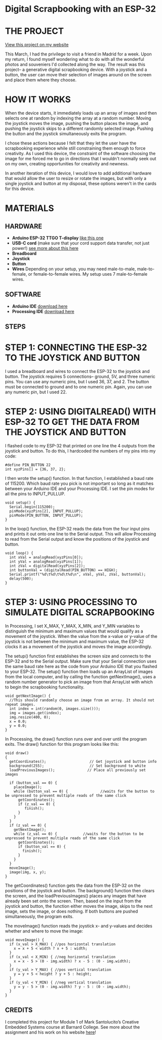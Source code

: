 # Digital Scrapbooking with an ESP-32

# THE PROJECT

[View this project on my website](https://catherine-o-brien.github.io/digital-scrapbook)

This March, I had the privilege to visit a friend in Madrid for a week. Upon my return, I found myself wondering what to do with all the wonderful photos and souveniers I'd collected along the way. The result was this project– a generative digital scrapbooking device. With a joystick and a button, the user can move their selection of images around on the screen and place them where they choose. 

<!--more-->

# HOW IT WORKS
When the device starts, it immediately loads up an array of images and then selects one at random by indexing the array at a random number. Moving the joystick moves the image, pushing the button places the image, and pushing the joystick skips to a different randomly selected image. Pushing the button and the joystick simultaneously exits the program. 

I chose these actions because I felt that they let the user have the scrapbooking experience while still constraining them enough to force creativity. As I used this device, the constraint of the software choosing the image for me forced me to go in directions that I wouldn't normally seek out on my own, creating opportunities for creativity and newness. 

In another iteration of this device, I would love to add additional hardware that would allow the user to resize or rotate the images, but with only a single joystick and button at my disposal, these options weren't in the cards for this device. 

# MATERIALS

## HARDWARE

* **Arduino ESP-32 TTGO T-display** [like this one](https://www.amazon.com/LILYGO-T-Display-Arduino-Development-CH9102F/dp/B099MPFJ9M)
* **USB-C cord** (make sure that your cord support data transfer, not just power!) [see more about this here](https://www.dignited.com/50330/usb-data-cable-vs-usb-charging-cable/)
* **Breadboard**
* **Joystick**
* **Button** 
* **Wires** Depending on your setup, you may need male-to-male, male-to-female, or female-to-female wires. My setup uses 7 male-to-female wires. 

## SOFTWARE

* **Arduino IDE** [download here](https://support.arduino.cc/hc/en-us/articles/360019833020-Download-and-install-Arduino-IDE) 
* **Processing IDE** [download here](https://processing.org/download)


## STEPS

# STEP 1: CONNECTING THE ESP-32 TO THE JOYSTICK AND BUTTON

I used a breadboard and wires to connect the ESP-32 to the joystick and button. The joystick requires 5 connections– ground, 5V, and three numeric pins. You can use any numeric pins, but I used 36, 37, and 2. The button must be connected to ground and to one numeric pin. Again, you can use any numeric pin, but I used 22. 

# STEP 2: USING DIGITALREAD() WITH ESP-32 TO GET THE DATA FROM THE JOYSTICK AND BUTTON

I flashed code to my ESP-32 that printed on one line the 4 outputs from the joystick and button. To do this, I hardcoded the numbers of my pins into my code: 

```
#define PIN_BUTTON 22
int xyzPins[] = {36, 37, 2};
```

I then wrote the setup() function. In that function, I established a baud rate of 115200. Which baud rate you pick is not important so long as it matches between your Arduino IDE and your Processing IDE. I set the pin modes for all the pins to INPUT_PULLUP. 

```
void setup() {
  Serial.begin(115200);
  pinMode(xyzPins[2], INPUT_PULLUP);
  pinMode(PIN_BUTTON, INPUT_PULLUP);
}
```
In the loop() function, the ESP-32 reads the data from the four input pins and prints it out onto one line to the Serial output. This will allow Processing to read from the Serial output and know the positions of the joystick and button. 

```
void loop() {
  int xVal = analogRead(xyzPins[0]);
  int yVal = analogRead(xyzPins[1]);
  int zVal = digitalRead(xyzPins[2]);
  int buttonVal = (digitalRead(PIN_BUTTON) == HIGH);
  Serial.printf("%d\t%d\t%d\t%d\n", xVal, yVal, zVal, buttonVal);
  delay(500);
}
```

# STEP 3: USING PROCESSING TO SIMULATE DIGITAL SCRAPBOOKING

In Processing, I set X_MAX, Y_MAX, X_MIN, and Y_MIN variables to distinguish the minimum and maximum values that would qualify as a movement of the joystick. When the value from the x-value or y-value of the joystick is not between the minimum and maximum value, the ESP-32 clocks it as a movement of the joystick and moves the image accordingly. 

The setup() function first establishes the screen size and connects to the ESP-32 and to the Serial output. Make sure that your Serial connection uses the same baud rate here as the code from your Arduino IDE that you flashed to your ESP-32. The setup() function then loads up an ArrayList of images from the local computer, and by calling the function getNextImage(), uses a random number generator to pick an image from that ArrayList with which to begin the scrapbooking functionality. 

```
void getNextImage() {
  //This should randomly choose an image from an array. It should not repeat images. 
  int index = int(random(0, images.size()));
  img = images.get(index);
  img.resize(400, 0);
  x = 0.0;
  y = 0.0; 
}
```

In Processing, the draw() function runs over and over until the program exits. The draw() function for this program looks like this:

```
void draw()
{
  getCoordinates();                    // Get joystick and button info
  background(255);                     // Set background to white
  loadPreviousImages();               // Place all previously set images
  
  if (button_val == 0) {
    placeImage();
    while (button_val == 0) {               //waits for the button to be unpressed to prevent multiple reads of the same click
      getCoordinates();
      if (z_val == 0) {
         finish();
      }
    }
  }
  if (z_val == 0) {
    getNextImage();
    while (z_val == 0) {            //waits for the button to be unpressed to prevent multiple reads of the same click
      getCoordinates();
      if (button_val == 0) {
        finish();
      }
    }
  }
  moveImage();
  image(img, x, y);
}
```

The getCoordinates() function gets the data from the ESP-32 on the positions of the joystick and button. The background() function then clears the screen, and the loadPreviousImages() places any images that have already been set onto the screen. Then, based on the input from the joystick and button, the function either moves the image, skips to the next image, sets the image, or does nothing. If both buttons are pushed simultaneously, the program exits. 

The moveImage() function reads the joystick x- and y-values and decides whether and where to move the image:

```
void moveImage() {
  if (x_val > X_MAX) { //pos horizontal translation
    x = x + 5 < width ? x + 5 : width;
  }
  if (x_val < X_MIN) { //neg horizontal translation
    x = x - 5 > (0 - img.width) ? x - 5 : (0 - img.width);
  }
  if (y_val > Y_MAX) { //pos vertical translation
    y = y + 5 < height ? y + 5 : height;
  }
  if (y_val < Y_MIN) { //neg vertical translation
    y = y - 5 > (0 - img.width) ? y - 5 : (0 - img.width);
  }
}

```


## CREDITS

I completed this project for Module 1 of Mark Santolucito’s Creative Embedded Systems course at Barnard College. See more about the assignment and his work on his website [here](http://www.marksantolucito.com/COMS3930/spring2023/mod1)!
